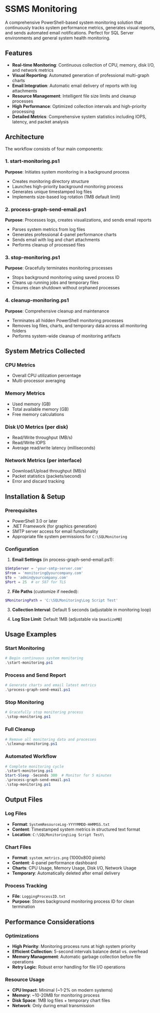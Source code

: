# SSMS Monitoring

A comprehensive PowerShell-based system monitoring solution that continuously tracks system performance metrics, generates visual reports, and sends automated email notifications. Perfect for SQL Server environments and general system health monitoring.

## Features

- **Real-time Monitoring**: Continuous collection of CPU, memory, disk I/O, and network metrics
- **Visual Reporting**: Automated generation of professional multi-graph charts
- **Email Integration**: Automatic email delivery of reports with log attachments
- **Resource Management**: Intelligent file size limits and cleanup processes
- **High Performance**: Optimized collection intervals and high-priority processing
- **Detailed Metrics**: Comprehensive system statistics including IOPS, latency, and packet analysis

## Architecture

The workflow consists of four main components:

### 1. start-monitoring.ps1

**Purpose**: Initiates system monitoring in a background process

- Creates monitoring directory structure
- Launches high-priority background monitoring process
- Generates unique timestamped log files
- Implements size-based log rotation (1MB default limit)

### 2. process-graph-send-email.ps1

**Purpose**: Processes logs, creates visualizations, and sends email reports

- Parses system metrics from log files
- Generates professional 4-panel performance charts
- Sends email with log and chart attachments
- Performs cleanup of processed files

### 3. stop-monitoring.ps1

**Purpose**: Gracefully terminates monitoring processes

- Stops background monitoring using saved process ID
- Cleans up running jobs and temporary files
- Ensures clean shutdown without orphaned processes

### 4. cleanup-monitoring.ps1

**Purpose**: Comprehensive cleanup and maintenance

- Terminates all hidden PowerShell monitoring processes
- Removes log files, charts, and temporary data across all monitoring folders
- Performs system-wide cleanup of monitoring artifacts

## System Metrics Collected

### CPU Metrics

- Overall CPU utilization percentage
- Multi-processor averaging

### Memory Metrics

- Used memory (GB)
- Total available memory (GB)
- Free memory calculations

### Disk I/O Metrics (per disk)

- Read/Write throughput (MB/s)
- Read/Write IOPS
- Average read/write latency (milliseconds)

### Network Metrics (per interface)

- Download/Upload throughput (MB/s)
- Packet statistics (packets/second)
- Error and discard tracking

## Installation & Setup

### Prerequisites

- PowerShell 3.0 or later
- .NET Framework (for graphics generation)
- SMTP server access for email functionality
- Appropriate file system permissions for `C:\SQLMonitoring`

### Configuration

1. **Email Settings** (in process-graph-send-email.ps1):

```powershell
$SmtpServer = 'your-smtp-server.com'
$From = 'monitoring@yourcompany.com'
$To = 'admin@yourcompany.com'
$Port = 25  # or 587 for TLS
```

2. **File Paths** (customize if needed):

```powershell
$MonitoringPath = 'C:\SQLMonitoring\Log Script Test'
```

3. **Collection Interval**: Default 5 seconds (adjustable in monitoring loop)

4. **Log Size Limit**: Default 1MB (adjustable via `$maxSizeMB`)

## Usage Examples

### Start Monitoring

```powershell
# Begin continuous system monitoring
.\start-monitoring.ps1
```

### Process and Send Report

```powershell
# Generate charts and email latest metrics
.\process-graph-send-email.ps1
```

### Stop Monitoring

```powershell
# Gracefully stop monitoring process
.\stop-monitoring.ps1
```

### Full Cleanup

```powershell
# Remove all monitoring data and processes
.\cleanup-monitoring.ps1
```

### Automated Workflow

```powershell
# Complete monitoring cycle
.\start-monitoring.ps1
Start-Sleep -Seconds 300  # Monitor for 5 minutes
.\process-graph-send-email.ps1
.\stop-monitoring.ps1
```

## Output Files

### Log Files

- **Format**: `SystemResourceLog-YYYYMMDD-HHMMSS.txt`
- **Content**: Timestamped system metrics in structured text format
- **Location**: `C:\SQLMonitoring\Log Script Test\`

### Chart Files

- **Format**: `system_metrics.png` (1000x800 pixels)
- **Content**: 4-panel performance dashboard
- **Charts**: CPU Usage, Memory Usage, Disk I/O, Network Usage
- **Temporary**: Automatically deleted after email delivery

### Process Tracking

- **File**: `LoggingProcessID.txt`
- **Purpose**: Stores background monitoring process ID for clean termination

## Performance Considerations

### Optimizations

- **High Priority**: Monitoring process runs at high system priority
- **Efficient Collection**: 5-second intervals balance detail vs. overhead
- **Memory Management**: Automatic garbage collection before file operations
- **Retry Logic**: Robust error handling for file I/O operations

### Resource Usage

- **CPU Impact**: Minimal (~1-2% on modern systems)
- **Memory**: ~10-20MB for monitoring process
- **Disk Space**: 1MB log files + temporary chart files
- **Network**: Only during email transmission
